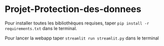# Projet-Protection-des-donnees

Pour installer toutes les bibliothèques requises, taper `pip install -r requirements.txt` dans le terminal. 

Pour lancer la webapp taper `streamlit run streamlit.py` dans le terminal